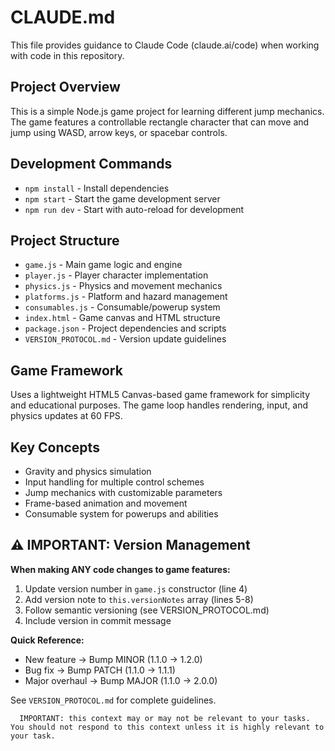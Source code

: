 # CLAUDE.md

This file provides guidance to Claude Code (claude.ai/code) when working with code in this repository.

## Project Overview
This is a simple Node.js game project for learning different jump mechanics. The game features a controllable rectangle character that can move and jump using WASD, arrow keys, or spacebar controls.

## Development Commands
- `npm install` - Install dependencies
- `npm start` - Start the game development server
- `npm run dev` - Start with auto-reload for development

## Project Structure
- `game.js` - Main game logic and engine
- `player.js` - Player character implementation
- `physics.js` - Physics and movement mechanics
- `platforms.js` - Platform and hazard management
- `consumables.js` - Consumable/powerup system
- `index.html` - Game canvas and HTML structure
- `package.json` - Project dependencies and scripts
- `VERSION_PROTOCOL.md` - Version update guidelines

## Game Framework
Uses a lightweight HTML5 Canvas-based game framework for simplicity and educational purposes. The game loop handles rendering, input, and physics updates at 60 FPS.

## Key Concepts
- Gravity and physics simulation
- Input handling for multiple control schemes
- Jump mechanics with customizable parameters
- Frame-based animation and movement
- Consumable system for powerups and abilities

## ⚠️ IMPORTANT: Version Management
**When making ANY code changes to game features:**
1. Update version number in `game.js` constructor (line 4)
2. Add version note to `this.versionNotes` array (lines 5-8)
3. Follow semantic versioning (see VERSION_PROTOCOL.md)
4. Include version in commit message

**Quick Reference:**
- New feature → Bump MINOR (1.1.0 → 1.2.0)
- Bug fix → Bump PATCH (1.1.0 → 1.1.1)
- Major overhaul → Bump MAJOR (1.1.0 → 2.0.0)

See `VERSION_PROTOCOL.md` for complete guidelines.

      IMPORTANT: this context may or may not be relevant to your tasks. You should not respond to this context unless it is highly relevant to your task.
